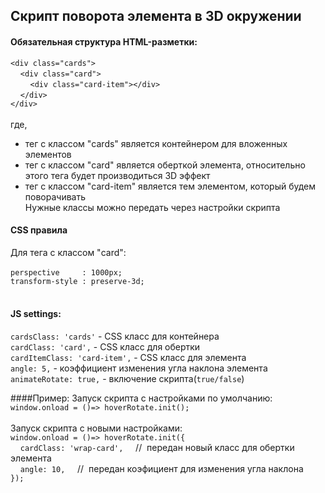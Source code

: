 ## Скрипт поворота элемента в 3D окружении
#### Обязательная структура HTML-разметки:<br>

`<div class="cards">`<br>
&nbsp;&nbsp;&nbsp;&nbsp;`<div class="card">`<br>
&nbsp;&nbsp;&nbsp;&nbsp;&nbsp;&nbsp;&nbsp;&nbsp;`<div class="card-item"></div>`<br>
&nbsp;&nbsp;&nbsp;&nbsp;`</div>`<br>
`</div>`<br><br>
где,
* тег с классом "cards" является контейнером для вложенных элементов 
* тег с классом "card" является оберткой элемента, относительно этого тега будет производиться 3D эффект
* тег с классом "card-item" является тем элементом, который будем поворачивать
<br>Нужные классы можно передать через настройки скрипта
#### CSS правила
Для тега с классом "card": <br><br>
`perspective     : 1000px;`<br>
`transform-style : preserve-3d;`<br><br>
#### JS settings:
`cardsClass: 'cards'` - CSS класс для контейнера<br>
`cardClass: 'card',` - CSS класс для обертки<br>
`cardItemClass: 'card-item',` - CSS класс для элемента<br>
`angle: 5,` - коэффициент изменения угла наклона элемента<br>
`animateRotate: true,` - включение скрипта(`true/false`)<br>

####Пример:
Запуск скрипта с настройками по умолчанию:<br> 
`window.onload = ()=> hoverRotate.init();`<br><br>
Запуск скрипта с новыми настройками:<br>
`window.onload = ()=> hoverRotate.init({`<br>
&nbsp;&nbsp;&nbsp;&nbsp;`cardClass: 'wrap-card',`&nbsp;&nbsp;&nbsp;&nbsp;&nbsp;//&nbsp;&nbsp;передан новый класс для обертки элемента<br>
&nbsp;&nbsp;&nbsp;&nbsp;`angle: 10,`&nbsp;&nbsp;&nbsp;&nbsp;&nbsp;//&nbsp;&nbsp;передан коэфициент для изменения угла наклона<br>
`});`

